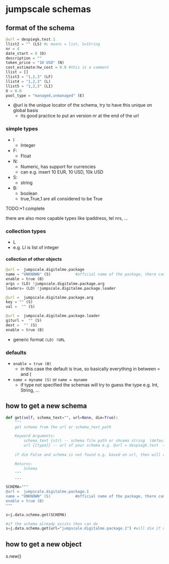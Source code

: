 
# jumpscale schemas

## format of the schema


```python
@url = despiegk.test.1
llist2 = "" (LS) #L means = list, S=String        
nr = 4
date_start = 0 (D)
description = ""
token_price = "10 USD" (N)
cost_estimate:hw_cost = 0.0 #this is a comment
llist = []
llist3 = "1,2,3" (LF)
llist4 = "1,2,3" (L)
llist5 = "1,2,3" (LI)
U = 0.0
pool_type = "managed,unmanaged" (E)
```

- @url is the unique locator of the schema, try to have this unique on global basis
  - its good practice to put an version nr at the end of the url

### simple types

- I
  - Integer
- F:
  - Float
- N:
  - Numeric, has support for currencies
  - can e.g. insert 10 EUR, 10 USD, 10k USD
- S:
  - string
- B:
  - boolean
  - true,True,1 are all considered to be True

TODO:*1 complete

there are also more capable types like ipaddress, tel nrs, ...

### collection types

- L
- e.g. LI is list of integer

#### collection of other objects

```python
@url =  jumpscale.digitalme.package
name = "UNKNOWN" (S)           #official name of the package, there can be no overlap (can be dot notation)
enable = true (B)
args = (LO) !jumpscale.digitalme.package.arg
loaders= (LO) !jumpscale.digitalme.package.loader

@url =  jumpscale.digitalme.package.arg
key = "" (S)
val =  "" (S)

@url =  jumpscale.digitalme.package.loader
giturl =  "" (S)
dest =  "" (S)
enable = true (B)
```

- generic format ```(LO) !URL```

### defaults

- ```enable = true (B)```
    - in this case the default is true, so basically everything in between = and (
- ```name = myname (S)``` or ```name = myname```
    - if type not specified the schemas will try to guess the type e.g. Int, String, ...

## how to get a new schema

```python
def get(self, schema_text="", url=None, die=True):
    """
    get schema from the url or schema_text_path

    Keyword Arguments:
        schema_text {str} -- schema file path or shcema string  (default: {""})
        url {[type]} -- url of your schema e.g. @url = despiegk.test  (default: {None})
        
    if die False and schema is not found e.g. based on url, then will return None

    Returns:
        Schema
    """
    ...

SCHEMA="""
@url =  jumpscale.digitalme.package.1
name = "UNKNOWN" (S)           #official name of the package, there can be no overlap (can be dot notation)
enable = true (B)
"""

s=j.data.schema.get(SCHEMA)

#if the schema already exists then can do
s=j.data.schema.get(url="jumpscale.digitalme.package.1") #will die if not exists


```

## how to get a new object

s.new()
